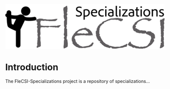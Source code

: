 ![logo](doc/sphinx/_static/flecsi-sp.png)

# Introduction

The FleCSI-Specializations project is a repository of specializations...

<!-- vim: set tabstop=2 shiftwidth=2 expandtab fo=cqt tw=72 : -->

